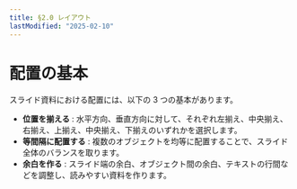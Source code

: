 ```yaml
---
title: §2.0 レイアウト
lastModified: "2025-02-10"
---
```


# 配置の基本

スライド資料における配置には、以下の 3 つの基本があります。

-   **位置を揃える** : 水平方向、垂直方向に対して、それぞれ左揃え、中央揃え、右揃え、上揃え、中央揃え、下揃えのいずれかを選択します。
-   **等間隔に配置する** : 複数のオブジェクトを均等に配置することで、スライド全体のバランスを取ります。
-   **余白を作る** : スライド端の余白、オブジェクト間の余白、テキストの行間などを調整し、読みやすい資料を作ります。
